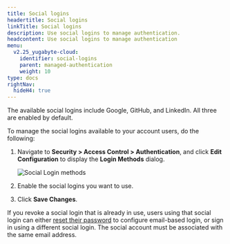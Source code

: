 ```yaml
---
title: Social logins
headertitle: Social logins
linkTitle: Social logins
description: Use social logins to manage authentication.
headcontent: Use social logins to manage authentication
menu:
  v2.25_yugabyte-cloud:
    identifier: social-logins
    parent: managed-authentication
    weight: 10
type: docs
rightNav:
  hideH4: true
---
```


The available social logins include Google, GitHub, and LinkedIn. All three are enabled by default.

To manage the social logins available to your account users, do the following:

1. Navigate to **Security > Access Control > Authentication**, and click **Edit Configuration** to display the **Login Methods** dialog.

    ![Social Login methods](/images/yb-cloud/managed-authentication-social.png)

1. Enable the social logins you want to use.
1. Click **Save Changes**.

If you revoke a social login that is already in use, users using that social login can either [reset their password](../../manage-access/#reset-your-password) to configure email-based login, or sign in using a different social login. The social account must be associated with the same email address.
